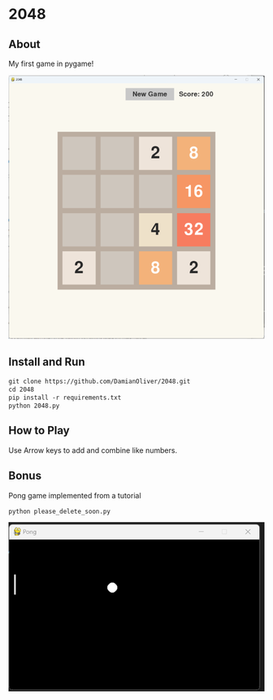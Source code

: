 # 2048

## About
My first game in pygame! 

![Screenshot](screenshot.png)

## Install and Run 

```
git clone https://github.com/DamianOliver/2048.git
cd 2048 
pip install -r requirements.txt
python 2048.py
```

## How to Play

Use Arrow keys to add and combine like numbers.

## Bonus
Pong game implemented from a tutorial

```
python please_delete_soon.py
```

![Pong](pong.png)
